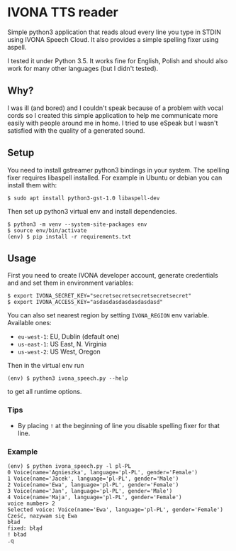 IVONA TTS reader
================

Simple python3 application that reads aloud every line you type in STDIN using
IVONA Speech Cloud. It also provides a simple spelling fixer using aspell.

I tested it under Python 3.5. It works fine for English, Polish and should
also work for many other languages (but I didn't tested).

Why?
----

I was ill (and bored) and I couldn't speak because of a problem with vocal
cords so I created this simple application to help me communicate more easily
with people around me in home. I tried to use eSpeak but I wasn't satisfied
with the quality of a generated sound.

Setup
-----

You need to install gstreamer python3 bindings in your system.
The spelling fixer requires libaspell installed.
For example in Ubuntu or debian you can install them with:

    $ sudo apt install python3-gst-1.0 libaspell-dev

Then set up python3 virtual env and install dependencies.

    $ python3 -m venv --system-site-packages env
    $ source env/bin/activate
    (env) $ pip install -r requirements.txt

Usage
-----

First you need to create IVONA developer account, generate credentials and and
set them in environment variables:

    $ export IVONA_SECRET_KEY="secretsecretsecretsecretsecret"
    $ export IVONA_ACCESS_KEY="asdasdasdasdasdasdasd"

You can also set nearest region by setting `IVONA_REGION` env variable.
Available ones:

  - `eu-west-1`: EU, Dublin (default one)
  - `us-east-1`: US East, N. Virginia
  - `us-west-2`: US West, Oregon

Then in the virtual env run

    (env) $ python3 ivona_speech.py --help

to get all runtime options.

### Tips

 - By placing `!` at the beginning of line you disable spelling fixer for that line.

### Example

    (env) $ python ivona_speech.py -l pl-PL
    0 Voice(name='Agnieszka', language='pl-PL', gender='Female')
    1 Voice(name='Jacek', language='pl-PL', gender='Male')
    2 Voice(name='Ewa', language='pl-PL', gender='Female')
    3 Voice(name='Jan', language='pl-PL', gender='Male')
    4 Voice(name='Maja', language='pl-PL', gender='Female')
    voice number> 2
    Selected voice: Voice(name='Ewa', language='pl-PL', gender='Female')
    Cześć, nazywam się Ewa
    bład
    fixed: błąd
    ! bład      
    .q
